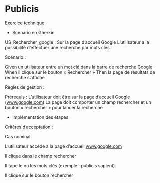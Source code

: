 # Publicis
Exercice technique


-  Scenario en Gherkin

US_Rechercher_google : Sur la page d’accueil Google L’utilisateur a la possibilité d’effectuer une recherche par mots clés 

Scénario :

Given un utilisateur entre un mot clé dans la barre de recherche Google
When il clique sur le bouton « Rechercher »
Then la page de résultats de recherche s’affiche

Règles de gestion :

Prérequis :
L’utilisateur doit être sur la page d’accueil Google (www.google.com)
La page doit comporter un champ rechercher et un bouton « rechercher » pour lancer la recherche


-  Implémentation des étapes

Critères d’acceptation :

Cas nominal

L’utilisateur accède à la page d’accueil www.google.com

Il clique dans le champ rechercher

Il tape le ou les mots clés (exemple : publicis sapient)

Il clique sur le bouton rechercher
